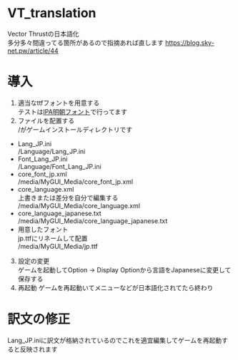 # VT_translation
Vector Thrustの日本語化  
多分多々間違ってる箇所があるので指摘あれば直します
https://blog.sky-net.pw/article/44

# 導入
1. 適当なttfフォントを用意する  
テストは[IPA明朝フォント](http://mojikiban.ipa.go.jp/1300.html)で行ってます
2. ファイルを配置する  
/がゲームインストールディレクトリです
  - Lang_JP.ini  
  /Language/Lang_JP.ini
  - Font_Lang_JP.ini  
  /Language/Font_Lang_JP.ini
  - core_font_jp.xml  
  /media/MyGUI_Media/core_font_jp.xml
  - core_language.xml  
  上書きまたは差分を自分で編集する  
  /media/MyGUI_Media/core_language.xml  
  - core_language_japanese.txt  
  /media/MyGUI_Media/core_language_japanese.txt
  - 用意したフォント  
  jp.ttfにリネームして配置  
  /media/MyGUI_Media/jp.ttf
3. 設定の変更  
ゲームを起動してOption -> Display Optionから言語をJapaneseに変更して保存する
4. 再起動
ゲームを再起動いてメニューなどが日本語化されてたら終わり

# 訳文の修正
Lang_JP.iniに訳文が格納されているのでこれを適宜編集してゲームを再起動すると反映されます
